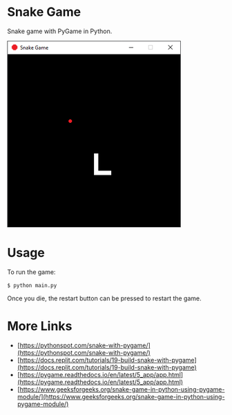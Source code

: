 # Snake Game

Snake game with PyGame in Python.

![](screenshots/game1.png)

# Usage
To run the game:
```
$ python main.py
```
Once you die, the restart button can be pressed to restart the game.

# More Links
- [https://pythonspot.com/snake-with-pygame/](https://pythonspot.com/snake-with-pygame/)
- [https://docs.replit.com/tutorials/19-build-snake-with-pygame](https://docs.replit.com/tutorials/19-build-snake-with-pygame)
- [https://pygame.readthedocs.io/en/latest/5_app/app.html](https://pygame.readthedocs.io/en/latest/5_app/app.html)
- [https://www.geeksforgeeks.org/snake-game-in-python-using-pygame-module/](https://www.geeksforgeeks.org/snake-game-in-python-using-pygame-module/)